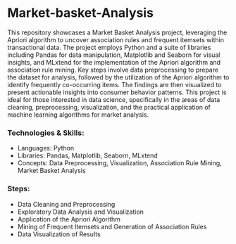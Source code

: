 # Market-basket-Analysis

This repository showcases a Market Basket Analysis project, leveraging the Apriori algorithm to uncover association rules and frequent itemsets within transactional data. The project employs Python and a suite of libraries including Pandas for data manipulation, Matplotlib and Seaborn for visual insights, and MLxtend for the implementation of the Apriori algorithm and association rule mining. Key steps involve data preprocessing to prepare the dataset for analysis, followed by the utilization of the Apriori algorithm to identify frequently co-occurring items. The findings are then visualized to present actionable insights into consumer behavior patterns. This project is ideal for those interested in data science, specifically in the areas of data cleaning, preprocessing, visualization, and the practical application of machine learning algorithms for market analysis.

### Technologies & Skills:

- Languages: Python
- Libraries: Pandas, Matplotlib, Seaborn, MLxtend
- Concepts: Data Preprocessing, Visualization, Association Rule Mining, Market Basket Analysis

### Steps:
- Data Cleaning and Preprocessing
- Exploratory Data Analysis and Visualization
- Application of the Apriori Algorithm
- Mining of Frequent Itemsets and Generation of Association Rules
- Data Visualization of Results
